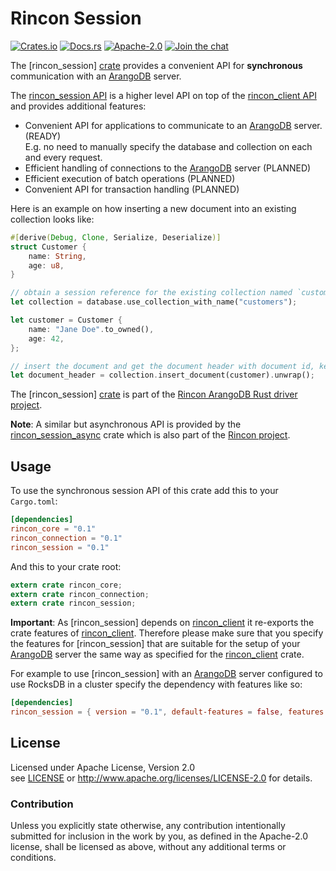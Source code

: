 
# Rincon Session

[![Crates.io][crates_badge]][crate]
[![Docs.rs][docs_badge]][documentation]
[![Apache-2.0][license_badge]][Apache-2.0]
[![Join the chat][gitter_badge]][chat]

[crates_badge]: https://img.shields.io/crates/v/rincon_session.svg
[docs_badge]: https://docs.rs/rincon_session/badge.svg
[license_badge]: https://img.shields.io/badge/license-Apache%2D%2D2%2E0-blue.svg
[gitter_badge]: https://badges.gitter.im/innoave/rincon.svg

[crate]: https://crates.io/crates/rincon_session
[documentation]: https://docs.rs/rincon_session
[Apache-2.0]: https://www.apache.org/licenses/LICENSE-2.0
[chat]: https://gitter.im/innoave/rincon
[Rincon project]: https://github.com/innoave/rincon
[license]: ../LICENSE
[rincon]: ../rincon
[rincon_client]: ../rincon_client
[rincon_session_async]: ../rincon_session_async
[rincon_session API]: https://docs.rs/rincon_session
[rincon_client API]: https://docs.rs/rincon_api

The [rincon_session] [crate] provides a convenient API for __synchronous__ communication with an
[ArangoDB] server.

The [rincon_session API] is a higher level API on top of the [rincon_client API] and provides
additional features:

* Convenient API for applications to communicate to an [ArangoDB] server. (READY)
<br/>E.g. no need to manually specify the database and collection on each and every request.
* Efficient handling of connections to the [ArangoDB] server (PLANNED)
* Efficient execution of batch operations (PLANNED)
* Convenient API for transaction handling (PLANNED)

Here is an example on how inserting a new document into an existing collection looks like:

```rust
#[derive(Debug, Clone, Serialize, Deserialize)]
struct Customer {
    name: String,
    age: u8,
}

// obtain a session reference for the existing collection named `customers`
let collection = database.use_collection_with_name("customers");

let customer = Customer {
    name: "Jane Doe".to_owned(),
    age: 42,
};

// insert the document and get the document header with document id, key and revision
let document_header = collection.insert_document(customer).unwrap();
```

The [rincon_session] [crate] is part of the [Rincon ArangoDB Rust driver project][Rincon project].

__Note__: A similar but asynchronous API is provided by the [rincon_session_async] crate which is
also part of the [Rincon project].   

## Usage

To use the synchronous session API of this crate add this to your `Cargo.toml`:

```toml
[dependencies]
rincon_core = "0.1"
rincon_connection = "0.1"
rincon_session = "0.1"
```

And this to your crate root:

```rust
extern crate rincon_core;
extern crate rincon_connection;
extern crate rincon_session;
```

__Important__: As [rincon_session] depends on [rincon_client] it re-exports the crate features of
[rincon_client]. Therefore please make sure that you specify the features for [rincon_session] that
are suitable for the setup of your [ArangoDB] server the same way as specified for the
[rincon_client] crate. 

For example to use [rincon_session] with an [ArangoDB] server configured to use RocksDB in a cluster
specify the dependency with features like so:

```toml
[dependencies]
rincon_session = { version = "0.1", default-features = false, features = ["rocksdb", "cluster"] }
```

## License

Licensed under Apache License, Version 2.0<br/>
see [LICENSE] or http://www.apache.org/licenses/LICENSE-2.0 for details.

### Contribution

Unless you explicitly state otherwise, any contribution intentionally submitted
for inclusion in the work by you, as defined in the Apache-2.0 license, shall be
licensed as above, without any additional terms or conditions.


[ArangoDB]: https://www.arangodb.com
[AQL]: https://docs.arangodb.com/3.2/AQL/index.html
[Rust]: https://www.rust-lang.org
